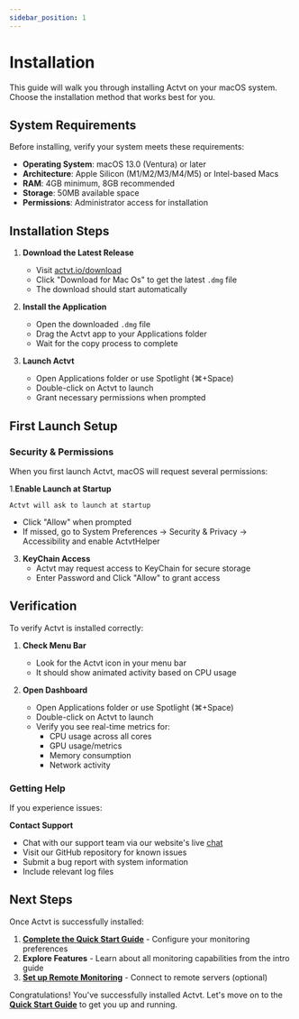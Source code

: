 ```yaml
---
sidebar_position: 1
---
```


# Installation

This guide will walk you through installing Actvt on your macOS system. Choose the installation method that works best for you.

## System Requirements

Before installing, verify your system meets these requirements:

- **Operating System**: macOS 13.0 (Ventura) or later
- **Architecture**: Apple Silicon (M1/M2/M3/M4/M5) or Intel-based Macs
- **RAM**: 4GB minimum, 8GB recommended
- **Storage**: 50MB available space
- **Permissions**: Administrator access for installation

## Installation Steps

1. **Download the Latest Release**
   - Visit [actvt.io/download](https://actvt.io/download)
   - Click "Download for Mac Os" to get the latest `.dmg` file
   - The download should start automatically

2. **Install the Application**
   - Open the downloaded `.dmg` file
   - Drag the Actvt app to your Applications folder
   - Wait for the copy process to complete

3. **Launch Actvt**
   - Open Applications folder or use Spotlight (⌘+Space)
   - Double-click on Actvt to launch
   - Grant necessary permissions when prompted

## First Launch Setup

### Security & Permissions

When you first launch Actvt, macOS will request several permissions:

1.**Enable Launch at Startup**
   ```
   Actvt will ask to launch at startup
   ```
   - Click "Allow" when prompted
   - If missed, go to System Preferences → Security & Privacy → Accessibility and enable ActvtHelper

3. **KeyChain Access**
   - Actvt may request access to KeyChain for secure storage
   - Enter Password and Click "Allow" to grant access

## Verification

To verify Actvt is installed correctly:

1. **Check Menu Bar**
   - Look for the Actvt icon in your menu bar
   - It should show animated activity based on CPU usage

2. **Open Dashboard**
   - Open Applications folder or use Spotlight (⌘+Space)
   - Double-click on Actvt to launch
   - Verify you see real-time metrics for:
     - CPU usage across all cores
     - GPU usage/metrics
     - Memory consumption
     - Network activity

### Getting Help

If you experience issues:

 **Contact Support**
   - Chat with our support team via our website's live [chat](https://actvt.io)
   - Visit our GitHub repository for known issues
   - Submit a bug report with system information
   - Include relevant log files

## Next Steps

Once Actvt is successfully installed:

1. **[Complete the Quick Start Guide](quick-start.md)** - Configure your monitoring preferences
2. **Explore Features** - Learn about all monitoring capabilities from the intro guide
3. **[Set up Remote Monitoring](../remote-server/overview)** - Connect to remote servers (optional)

Congratulations! You've successfully installed Actvt. Let's move on to the **[Quick Start Guide](quick-start.md)** to get you up and running.